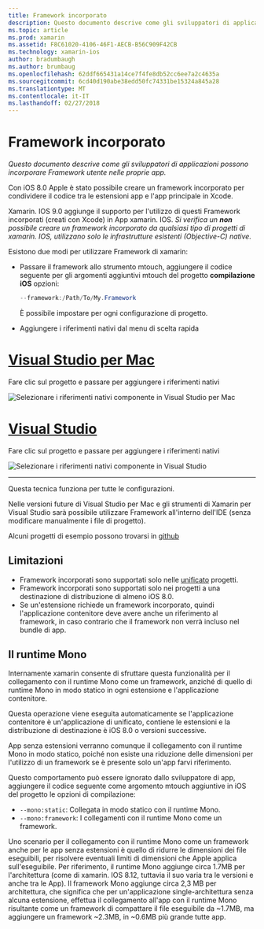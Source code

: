 ```yaml
---
title: Framework incorporato
description: Questo documento descrive come gli sviluppatori di applicazioni possono incorporare Framework utente nelle proprie app.
ms.topic: article
ms.prod: xamarin
ms.assetid: F8C61020-4106-46F1-AECB-B56C909F42CB
ms.technology: xamarin-ios
author: bradumbaugh
ms.author: brumbaug
ms.openlocfilehash: 62ddf665431a14ce7f4fe8db52cc6ee7a2c4635a
ms.sourcegitcommit: 6cd40d190abe38edd50fc74331be15324a845a28
ms.translationtype: MT
ms.contentlocale: it-IT
ms.lasthandoff: 02/27/2018
---
```

# <a name="embedded-frameworks"></a>Framework incorporato

_Questo documento descrive come gli sviluppatori di applicazioni possono incorporare Framework utente nelle proprie app._

Con iOS 8.0 Apple è stato possibile creare un framework incorporato per condividere il codice tra le estensioni app e l'app principale in Xcode.

Xamarin. IOS 9.0 aggiunge il supporto per l'utilizzo di questi Framework incorporati (creati con Xcode) in App xamarin. IOS. *Si verifica un **non** possibile creare un framework incorporato da qualsiasi tipo di progetti di xamarin. IOS, utilizzano solo le infrastrutture esistenti (Objective-C) native.*

Esistono due modi per utilizzare Framework di xamarin:

- Passare il framework allo strumento mtouch, aggiungere il codice seguente per gli argomenti aggiuntivi mtouch del progetto **compilazione iOS** opzioni:

  ```csharp
  --framework:/Path/To/My.Framework
  ```

  È possibile impostare per ogni configurazione di progetto.

- Aggiungere i riferimenti nativi dal menu di scelta rapida

# <a name="visual-studio-for-mactabvsmac"></a>[Visual Studio per Mac](#tab/vsmac)

Fare clic sul progetto e passare per aggiungere i riferimenti nativi

![](embedded-frameworks-images/xam-native-refs.png "Selezionare i riferimenti nativi componente in Visual Studio per Mac")

# <a name="visual-studiotabvswin"></a>[Visual Studio](#tab/vswin)

Fare clic sul progetto e passare per aggiungere i riferimenti nativi

![](embedded-frameworks-images/vs-native-refs.png "Selezionare i riferimenti nativi componente in Visual Studio")

-----

  Questa tecnica funziona per tutte le configurazioni.

Nelle versioni future di Visual Studio per Mac e gli strumenti di Xamarin per Visual Studio sarà possibile utilizzare Framework all'interno dell'IDE (senza modificare manualmente i file di progetto).

Alcuni progetti di esempio possono trovarsi in [github](https://github.com/rolfbjarne/embedded-frameworks)

## <a name="limitations"></a>Limitazioni

- Framework incorporati sono supportati solo nelle [unificato](~/cross-platform/macios/unified/index.md) progetti.
- Framework incorporati sono supportati solo nei progetti a una destinazione di distribuzione di almeno iOS 8.0.
- Se un'estensione richiede un framework incorporato, quindi l'applicazione contenitore deve avere anche un riferimento al framework, in caso contrario che il framework non verrà incluso nel bundle di app.

## <a name="the-mono-runtime"></a>Il runtime Mono

Internamente xamarin consente di sfruttare questa funzionalità per il collegamento con il runtime Mono come un framework, anziché di quello di runtime Mono in modo statico in ogni estensione e l'applicazione contenitore.

Questa operazione viene eseguita automaticamente se l'applicazione contenitore è un'applicazione di unificato, contiene le estensioni e la distribuzione di destinazione è iOS 8.0 o versioni successive.

App senza estensioni verranno comunque il collegamento con il runtime Mono in modo statico, poiché non esiste una riduzione delle dimensioni per l'utilizzo di un framework se è presente solo un'app farvi riferimento.

Questo comportamento può essere ignorato dallo sviluppatore di app, aggiungere il codice seguente come argomento mtouch aggiuntive in iOS del progetto le opzioni di compilazione:

- `--mono:static`: Collegata in modo statico con il runtime Mono.
- `--mono:framework`: I collegamenti con il runtime Mono come un framework.

Uno scenario per il collegamento con il runtime Mono come un framework anche per le app senza estensioni è quello di ridurre le dimensioni dei file eseguibili, per risolvere eventuali limiti di dimensioni che Apple applica sull'eseguibile. Per riferimento, il runtime Mono aggiunge circa 1.7MB per l'architettura (come di xamarin. IOS 8.12, tuttavia il suo varia tra le versioni e anche tra le App). Il framework Mono aggiunge circa 2,3 MB per architettura, che significa che per un'applicazione single-architettura senza alcuna estensione, effettua il collegamento all'app con il runtime Mono risultante come un framework di compattare il file eseguibile da ~1.7MB, ma aggiungere un framework ~2.3MB, in ~0.6MB più grande tutte app.

